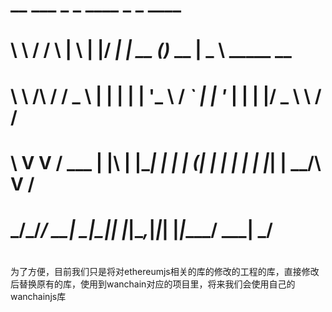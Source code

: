 #   __        ___    _   _  ____ _           _       ____             
#   \ \      / / \  | \ | |/ ___| |__   __ _(_)_ __ |  _ \  _____   __
#    \ \ /\ / / _ \ |  \| | |   | '_ \ / _` | | '_ \| | | |/ _ \ \ / /
#     \ V  V / ___ \| |\  | |___| | | | (_| | | | | | |_| |  __/\ V / 
#      \_/\_/_/   \_\_| \_|\____|_| |_|\__,_|_|_| |_|____/ \___| \_/  
#                                                                     



为了方便，目前我们只是将对ethereumjs相关的库的修改的工程的库，直接修改后替换原有的库，使用到wanchain对应的项目里，将来我们会使用自己的wanchainjs库
